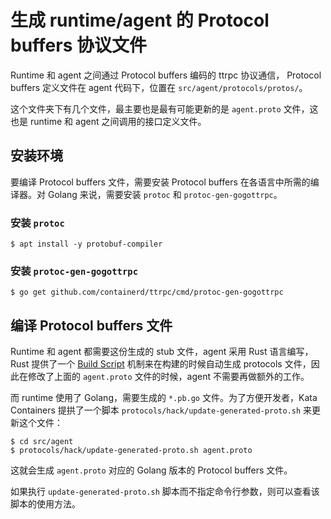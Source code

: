# 生成 runtime/agent 的 Protocol buffers 协议文件


Runtime 和 agent 之间通过 Protocol buffers 编码的 ttrpc 协议通信， Protocol buffers 定义文件在 agent 代码下，位置在 `src/agent/protocols/protos/`。

这个文件夹下有几个文件，最主要也是最有可能更新的是 `agent.proto` 文件，这也是 runtime 和 agent 之间调用的接口定义文件。

## 安装环境

要编译 Protocol buffers 文件，需要安装 Protocol buffers 在各语言中所需的编译器。对 Golang 来说，需要安装 `protoc` 和 `protoc-gen-gogottrpc`。

### 安装 `protoc`

```
$ apt install -y protobuf-compiler
```

### 安装 `protoc-gen-gogottrpc`

```
$ go get github.com/containerd/ttrpc/cmd/protoc-gen-gogottrpc
```

## 编译 Protocol buffers 文件

Runtime 和 agent 都需要这份生成的 stub 文件，agent 采用 Rust 语言编写， Rust 提供了一个 [Build Script](https://doc.rust-lang.org/cargo/reference/build-scripts.html) 机制来在构建的时候自动生成 protocols 文件，因此在修改了上面的 `agent.proto` 文件的时候，agent 不需要再做额外的工作。

而 runtime 使用了 Golang，需要生成的 `*.pb.go` 文件。为了方便开发者，Kata Containers 提拱了一个脚本 `protocols/hack/update-generated-proto.sh` 来更新这个文件：

```
$ cd src/agent
$ protocols/hack/update-generated-proto.sh agent.proto
```

这就会生成 `agent.proto` 对应的 Golang 版本的 Protocol buffers 文件。

如果执行 `update-generated-proto.sh` 脚本而不指定命令行参数，则可以查看该脚本的使用方法。
